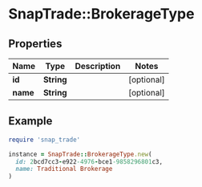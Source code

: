 # SnapTrade::BrokerageType

## Properties

| Name | Type | Description | Notes |
| ---- | ---- | ----------- | ----- |
| **id** | **String** |  | [optional] |
| **name** | **String** |  | [optional] |

## Example

```ruby
require 'snap_trade'

instance = SnapTrade::BrokerageType.new(
  id: 2bcd7cc3-e922-4976-bce1-9858296801c3,
  name: Traditional Brokerage
)
```

